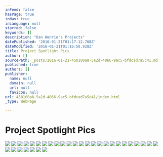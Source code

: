 ```yaml
---
inFeed: false
hasPage: true
inNav: true
inLanguage: null
starred: false
keywords: []
description: "Dan Henrie's Projects"
datePublished: '2016-01-21T01:17:12.768Z'
dateModified: '2016-01-21T01:16:58.928Z'
title: Project Spotlight Pics
author: []
sourcePath: _posts/2016-01-21-450100a8-5a2d-4066-9ac5-bfdcad7a5c41.md
published: true
authors: []
publisher:
  name: null
  domain: null
  url: null
  favicon: null
url: 450100a8-5a2d-4066-9ac5-bfdcad7a5c41/index.html
_type: WebPage

---
```

# Project Spotlight Pics
![](https://the-grid-user-content.s3-us-west-2.amazonaws.com/fb041a71-d650-40a7-99c2-feb269a67a04.jpg)
![](https://the-grid-user-content.s3-us-west-2.amazonaws.com/7b2ad345-015a-4489-96f1-8a0e1a880e52.jpg)
![](https://the-grid-user-content.s3-us-west-2.amazonaws.com/0c52f5f0-e690-43ef-a593-173487474719.jpg)
![](https://the-grid-user-content.s3-us-west-2.amazonaws.com/4ea5655a-8e75-4096-98a3-0824269435bf.jpg)
![](https://the-grid-user-content.s3-us-west-2.amazonaws.com/10842fe0-81a6-4b19-9280-f72a115b1c1a.jpg)
![](https://the-grid-user-content.s3-us-west-2.amazonaws.com/c13e8579-2b48-43b3-ad51-aa51f8499f28.jpg)
![](https://the-grid-user-content.s3-us-west-2.amazonaws.com/8a8c91aa-f81a-46a1-bf8f-0236d5357570.jpg)
![](https://the-grid-user-content.s3-us-west-2.amazonaws.com/f79810b9-0016-490d-b839-70c41ca6c700.jpg)
![](https://the-grid-user-content.s3-us-west-2.amazonaws.com/e7fbaa15-df6d-49e6-91f6-6a14ae3bae57.jpg)
![](https://the-grid-user-content.s3-us-west-2.amazonaws.com/28896108-e40a-45e2-be0c-2d2cfdec4d17.jpg)
![](https://the-grid-user-content.s3-us-west-2.amazonaws.com/226b81e7-34ee-47b8-90b7-1accd4723867.jpg)
![](https://the-grid-user-content.s3-us-west-2.amazonaws.com/36cd2f1a-2029-4f9b-84ab-7932409dc128.jpg)
![](https://the-grid-user-content.s3-us-west-2.amazonaws.com/05b0ecc8-870f-44db-b456-51373755e9dd.gif)
![](https://the-grid-user-content.s3-us-west-2.amazonaws.com/f0bdf115-6e2d-4589-a12f-66f3f88e0494.jpg)
![](https://the-grid-user-content.s3-us-west-2.amazonaws.com/3bbfa045-5b42-4245-b61d-481f261d7000.jpg)
![](https://the-grid-user-content.s3-us-west-2.amazonaws.com/5871815f-cd0f-4d53-9699-a31e11e31c0a.jpg)
![](https://the-grid-user-content.s3-us-west-2.amazonaws.com/970baec1-fa3a-4703-9baa-3511e4c07dcc.jpg)
![](https://the-grid-user-content.s3-us-west-2.amazonaws.com/5de524e2-c820-4383-92bf-fa6981851206.jpg)
![](https://the-grid-user-content.s3-us-west-2.amazonaws.com/297005c0-b6db-4a3f-b7a6-36b80627d24f.jpg)
![](https://the-grid-user-content.s3-us-west-2.amazonaws.com/11bfcecd-9d23-41b8-b4f1-9694e8777729.jpg)
![](https://the-grid-user-content.s3-us-west-2.amazonaws.com/db5d6777-106c-444f-848f-3b9e9a9e1a5f.jpg)
![](https://the-grid-user-content.s3-us-west-2.amazonaws.com/41cf61a4-0cab-4d1b-a19f-93f41d4d691c.jpg)
![](https://the-grid-user-content.s3-us-west-2.amazonaws.com/8f497792-44cc-4375-9dd6-b87c3a67daf4.jpg)
![](https://the-grid-user-content.s3-us-west-2.amazonaws.com/751468be-d170-4daf-907d-516ec1de7e29.jpg)
![](https://the-grid-user-content.s3-us-west-2.amazonaws.com/e294a5fe-7ac8-4ec4-9cf0-4ec492acad5e.jpg)
![](https://the-grid-user-content.s3-us-west-2.amazonaws.com/814d30a7-4bbc-4411-a3c0-8699e3f9fd44.jpg)
![](https://the-grid-user-content.s3-us-west-2.amazonaws.com/abcfb30c-9b21-47e8-8a1b-d02088361b39.jpg)
![](https://the-grid-user-content.s3-us-west-2.amazonaws.com/422785ee-5d2b-4f33-b42b-54030ae189a9.jpg)
![](https://the-grid-user-content.s3-us-west-2.amazonaws.com/305c0ce1-d9d4-4ab0-bd44-a44564495a88.jpg)
![](https://the-grid-user-content.s3-us-west-2.amazonaws.com/ea46b90c-929e-4267-a3a3-e21d168756bf.jpg)
![](https://the-grid-user-content.s3-us-west-2.amazonaws.com/7eb1b2f2-fa08-43b8-b5ba-24bca48f1fb3.jpg)
![](https://the-grid-user-content.s3-us-west-2.amazonaws.com/e06444a4-b5c8-4c30-9d49-8ac2ac3052f9.jpg)